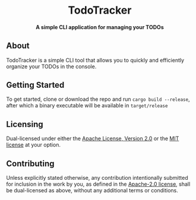 <div align="center" id="introduction">

# TodoTracker
#### A simple CLI application for managing your TODOs

</div>

## About

TodoTracker is a simple CLI tool that allows you to quickly and efficiently
organize your TODOs in the console.

## Getting Started

To get started, clone or download the repo and run ```cargo build --release```,
after which a binary executable will be available in `target/release`

## Licensing

Dual-licensed under either the [Apache License, Version 2.0](LICENSE-APACHE)
or the [MIT license](LICENSE-MIT) at your option.

## Contributing

Unless explicitly stated otherwise, any contribution intentionally
submitted for inclusion in the work by you, as defined in the [Apache-2.0
license](LICENSE-APACHE), shall be dual-licensed as above,
without any additional terms or conditions.